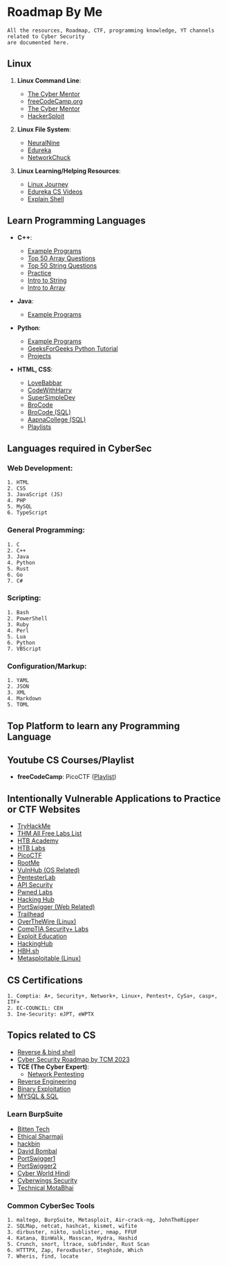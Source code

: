 # Roadmap By Me
	All the resources, Roadmap, CTF, programming knowledge, YT channels related to Cyber Security
 	are documented here.
## Linux
1. **Linux Command Line**:
   - [The Cyber Mentor](https://www.youtube.com/watch?v=U1w4T03B30I&list=LL&index=386)
   - [freeCodeCamp.org](https://www.youtube.com/watch?v=ZtqBQ68cfJc&list=LL&index=404)
   - [The Cyber Mentor](https://www.youtube.com/watch?v=rZsJieGi8os&list=LL&index=406)
   - [HackerSploit](https://www.youtube.com/watch?v=rZsJieGi8os&list=LL&index=406)

2. **Linux File System**:
   - [NeuralNine](https://www.youtube.com/watch?v=BUnb1PKKMBA)
   - [Edureka](https://www.youtube.com/watch?v=ePN5igV9ZpY&list=LL&index=235)
   - [NetworkChuck](https://www.youtube.com/watch?v=A3G-3hp88mo&list=LL&index=399)

3. **Linux Learning/Helping Resources**:
   - [Linux Journey](https://linuxjourney.com/)
   - [Edureka CS Videos](https://www.youtube.com/watch?v=ePN5igV9ZpY&list=LL&index=235)
   - [Explain Shell](https://explainshell.com/#)

## Learn Programming Languages 
- **C++**: 
  - [Example Programs](https://www.geeksforgeeks.org/c-programming-examples/?ref=shm)
  - [Top 50 Array Questions](https://www.geeksforgeeks.org/top-50-array-coding-problems-for-interviews/)
  - [Top 50 String Questions](https://www.geeksforgeeks.org/top-50-string-coding-problems-for-interviews/?ref=footer)
  - [Practice](https://practice.geeksforgeeks.org/explore?page=1&difficulty[]=-1&sortBy=submissions&utm_source=auth&utm_medium=profile&utm_campaign=empty-data)
  - [Intro to String](https://www.geeksforgeeks.org/complete-guide-to-string-data-structure/?ref=footer)
  - [Intro to Array](https://www.geeksforgeeks.org/complete-guide-to-arrays-data-structure/?ref=footer)

- **Java**: 
  - [Example Programs](https://www.geeksforgeeks.org/java-programming-examples/?ref=shm)

- **Python**: 
  - [Example Programs](https://www.geeksforgeeks.org/python-programming-examples/#simple)
  - [GeeksForGeeks Python Tutorial](https://www.geeksforgeeks.org/python-programming-language/learn-python-tutorial/)
  - [Projects](https://www.geeksforgeeks.org/python-projects-beginner-to-advanced/?ref=shm)

- **HTML, CSS**: 
  - [LoveBabbar](https://www.youtube.com/watch?v=k7ELO356Npo&list=LL&index=6&t=6415s)
  - [CodeWithHarry](https://www.youtube.com/watch?v=BsDoLVMnmZs&list=LL&index=5&t=5s)
  - [SuperSimpleDev](https://www.youtube.com/watch?v=G3e-cpL7ofc&list=LL&index=4&t=4s)
  - [BroCode](https://www.youtube.com/watch?v=HGTJBPNC-Gw&list=LL&index=2&t=8s)
  - [BroCode (SQL)](https://www.youtube.com/watch?v=5OdVJbNCSso)
  - [AapnaCollege (SQL)](https://www.youtube.com/watch?v=hlGoQC332VM)
  - [Playlists](#)

## Languages required in CyberSec

### Web Development:
	1. HTML
	2. CSS
	3. JavaScript (JS)
	4. PHP
	5. MySQL
	6. TypeScript

### General Programming:
	1. C
	2. C++
	3. Java
	4. Python
	5. Rust
	6. Go
	7. C#

### Scripting:
	1. Bash
	2. PowerShell
	3. Ruby
	4. Perl
	5. Lua
	6. Python
	7. VBScript

### Configuration/Markup:
	1. YAML
	2. JSON
	3. XML
	4. Markdown
	5. TOML

## Top Platform to learn any Programming Language 



## Youtube CS Courses/Playlist
- **freeCodeCamp**: PicoCTF ([Playlist](https://www.youtube.com/watch?v=uIkxsBgkpj8&list=PLWKjhJtqVAbnklGh3FNRLECx_2D_vK3mu&index=3))

## Intentionally Vulnerable Applications to Practice or CTF Websites
- [TryHackMe](https://tryhackme.com/)
- [THM All Free Labs List](https://github.com/Raunaksplanet/THM-CTF-Time/tree/main)
- [HTB Academy](https://academy.hackthebox.com/)
- [HTB Labs](https://app.hackthebox.com/home)
- [PicoCTF](https://picoctf.org/)
- [RootMe](https://www.root-me.org/?page=news&lang=fr)
- [VulnHub (OS Related)](https://www.vulnhub.com/)
- [PentesterLab](https://www.pentesterlab.com/)
- [API Security](https://www.apisecuniversity.com/#:~:text=APIsec%20University%20offers%20free%2C%20hands,courses%20dedicated%20to%20API%20Security.)
- [Pwned Labs](https://pwnedlabs.io/)
- [Hacking Hub](https://www.hackinghub.io/)
- [PortSwigger (Web Related)](https://portswigger.net/)
- [Trailhead](https://trailhead.salesforce.com/en/career-path/cybersecurity/)
- [OverTheWire (Linux)](https://overthewire.org/wargames/)
- [CompTIA Security+ Labs](https://www.101labs.net/comptia-security/)
- [Exploit Education](https://exploit.education/)
- [HackingHub](https://www.hackinghub.io)
- [HBH.sh](https://hbh.sh/home)
- [Metasploitable (Linux)](#)

## CS Certifications
	1. Comptia: A+, Security+, Network+, Linux+, Pentest+, CySa+, casp+, ITF+
	2. EC-COUNCIL: CEH
	3. Ine-Security: eJPT, eWPTX

## Topics related to CS
- [Reverse & bind shell](https://medium.com/bugbountywriteup/reverse-shell-vs-bind-shell-d5a1e80b6a6c)
- [Cyber Security Roadmap by TCM 2023](https://tcm-sec.com/so-you-want-to-be-a-hacker-2023-edition/)
- **TCE (The Cyber Expert)**:
  - [Network Pentesting](https://www.youtube.com/playlist?list=PL-DxAN1jsRa-zHjDOfbpi6OAVwpCkyRYn)
 - [Reverse Engineering](https://www.youtube.com/playlist?list=PL-DxAN1jsRa9151ezNuCbh7UkGS0bMPdw)
  - [Binary Exploitation](https://www.youtube.com/playlist?list=PL-DxAN1jsRa9151ezNuCbh7UkGS0bMPdw)
- [MYSQL & SQL](https://www.youtube.com/watch?v=hlGoQC332VM&list=LL&index=9&t=2s)

### Learn BurpSuite
- [Bitten Tech](https://www.youtube.com/playlist?list=PLkW9FMxqUvybgx3pI9x9HyU-_HcJJFWQY)
- [Ethical Sharmaji](https://www.youtube.com/watch?v=mK3Hr6ktgNg&t=4118s)
- [hackbin](https://www.youtube.com/watch?v=eKPpGLn9G3w&t=185s)
- [David Bombal](https://www.youtube.com/watch?v=IWWYNDiwYOA)
- [PortSwigger1](https://www.youtube.com/playlist?list=PLoX0sUafNGbEXtfr-f4n0g4AqzU-CDvcQ)
- [PortSwigger2](https://www.youtube.com/playlist?list=PLSbrmTUy4daN1ep7pkBZw4PRRmx7F0EaS)
- [Cyber World Hindi](https://www.youtube.com/playlist?list=PLSbrmTUy4daN1ep7pkBZw4PRRmx7F0EaS)
- [Cyberwings Security](https://www.youtube.com/playlist?list=PLa2xctTiNSCjVzFfxTn_UKkd-sS34EQaF)
- [Technical MotaBhai](https://www.youtube.com/playlist?list=PLBCWFgREB971jxEXKbiAZSNQZqIxH9L47)

### Common CyberSec Tools
	1. maltego, BurpSuite, Metasploit, Air-crack-ng, JohnTheRipper
	2. SQLMap, netcat, hashcat, kismet, wifite
	3. dirbuster, nikto, sublister, nmap, FFUF
	4. Katana, BinWalk, Masscan, Hydra, Hashid
	5. Crunch, snort, ltrace, subfinder, Rust Scan
	6. HTTTPX, Zap, FeroxBuster, Steghide, Which
	7. Wheris, find, locate

